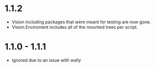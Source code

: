 # 1.1.2
* Vision including packages that were meant for testing are now gone.
* Vision.Enviroment includes all of the mounted trees per script.

# 1.1.0 - 1.1.1
* Ignored due to an issue with wally